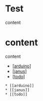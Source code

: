 # Test

content

# content

content

* [[arduino]]
* [[janus]]
* [[todo]]


```
* [[arduino]]
* [[janus]]
* [[todo]]
```

[//begin]: # "Autogenerated link references for markdown compatibility"
[arduino]: ..\Pirate-Hook\arduino "Arduino"
[janus]: ..\Webcam-Streaming\Streamers\janus "Janus"
[todo]: ..\todo "Todo"
[//end]: # "Autogenerated link references"
